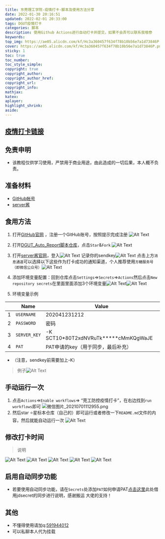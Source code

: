 ```yaml
---
title: 东莞理工学院-疫情打卡-脚本及使用方法分享
date: 2022-01-30 20:16:51
updated: 2022-02-01 20:33:00
tags: DGUT疫情打卡
categories: 脚本
description: 使用Github Actions进行自动打卡并提交，如果不会弄可以联系我哦😎
keywords:
top_img: https://ae05.alicdn.com/kf/Hc3a360457f634f78b10b56e7a1d73846P.png
cover: https://ae05.alicdn.com/kf/Hc3a360457f634f78b10b56e7a1d73846P.png
sticky: 1
toc: true
toc_number: 
toc_style_simple: 
copyright: true
copyright_author:
copyright_author_href:
copyright_url:
copyright_info:
mathjax:
katex:
aplayer:
highlight_shrink:
aside:
---
```


## [疫情打卡链接](https://yqfk-daka.dgut.edu.cn/)

## 免责申明
    
- 该教程仅供学习使用，严禁用于商业用途，由此造成的一切后果，本人概不负责。

## 准备材料

- [GitHub帐号](https://github.com) 
- [server酱](https://sct.ftqq.com/)

## 食用方法
1. 打开[GitHub官网](https://github.com) ，注册一个GitHub账号，按照提示完成注册
   ![Alt Text](https://ae02.alicdn.com/kf/Ha9b2f3c156bb4a5ba8e2d8b0c14d3226a.png) 

2. 打开[DGUT_Auto_Report脚本仓库](https://github.com/Bertramoon/DGUT_Auto_Report)，点击`Star`&`Fork` ![Alt Text](https://ae04.alicdn.com/kf/H1fe9df80a4ff4fd09408a3e5f665a711E.png)

3. 打开[server酱官网](https://sct.ftqq.com/)，登入![Alt Text](https://ae05.alicdn.com/kf/Ha414f9f751a148219aaae424d7b664fcG.png) 记录你的sendkey![Alt Text](https://ae03.alicdn.com/kf/H87f5f0a1c06942699e5a27b0919baab2v.png) 点击上方`消息通道`可以选择以下这些作为打卡成功的通知渠道，个人推荐使用`方糖服务号（即微信公众号）`![Alt Text](https://ae01.alicdn.com/kf/H186ecd73a2854439ad2fba24194eee1a2.png) 

4. 添加环境变量配置：回到仓库点击`Settings`=>`Secrets`=>`Actions`然后点击`New repository secrets`在里面里面添加3个环境变量![Alt Text](https://ae05.alicdn.com/kf/Hbbb7056184d14ad2a84533646830b715O.png)![Alt Text](https://ae01.alicdn.com/kf/Hc0b81c919df34e6fab54161a96b9e472I.png)
   
5. 环境变量示例
   
 |   | Name | Value |
 | - | - | - |
 |1| `USERNAME` | 202041231212|
 |2| `PASSWORD` | 密码 |
 |3| `SERVER_KEY`| -K SCT10*80T2xdNVRuTk*****cMmKQgWaJE |
 |4| `PAT`      | PAT申请的key（用于同步，最后补充） |

- （注意，sendkey前需要加上-K）

>例子![Alt Text](https://ae01.alicdn.com/kf/H70eafc7e5bc2421c92749915f9878313e.png)

## 手动运行一次

1. 点击`Actions`=>`Enable workflows`=> “莞工防控疫情打卡”，在右边找到`run workflows`即可
![微信图片_20210701112955.png](https://i.loli.net/2021/07/05/HVXImoLlkNyu6Mr.png)
2. 然后star ⭐星标本仓库（自己的）即可运行或者修改一下`README.md`文件的内容，然后就能自动运行一次
![Alt Text](https://ae02.alicdn.com/kf/Hde2a1891204c4caf8371ac28a9915dc5E.png)

## 修改打卡时间
>说明

![Alt Text](https://ae03.alicdn.com/kf/H00868c0ede0b4c49a9da8bcfee8fb8c5g.png)
![Alt Text](https://ae05.alicdn.com/kf/H21f62be667b243bbbacf172c264e5c5em.png)
![Alt Text](https://ae04.alicdn.com/kf/H8e31285f1d804b4692637281efaa257fT.png)
![Alt Text](https://ae05.alicdn.com/kf/H2f31cad22d214467a9d14bfc36ec9186D.png)
![Alt Text](https://ae03.alicdn.com/kf/H7d65f5973d0f44e4a1e30716ac55d38dA.png)

## 启用自动同步功能

- 若要使用自动同步功能，请在`Secrets`处添加`PAT`如何申请PAT[点击这里](https://gitee.com/miranda0111/JDscret/blob/main/backup/reposync.md)此处借用jdsecret的同步进行说明，感谢搬运 大佬的支持！

## 其他

- 不懂得使用请加q:[591944012](https://im.qq.com/index)
- 可以私聊本人代为挂载